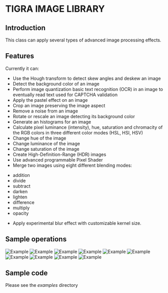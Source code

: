 # TIGRA IMAGE LIBRARY

## Introduction

This class can apply several types of advanced image processing effects. 

## Features

Currently it can:

* Use the Hough transform to detect skew angles and deskew an image
* Detect the background color of an image
* Perform image quantization basic text recognition (OCR) in an image to eventually read text used for CAPTCHA validation
* Apply the pastel effect on an image
* Crop an image preserving the image aspect
* Remove a noise from an image
* Rotate or rescale an image detecting its background color
* Generate an histograms for an image
* Calculate pixel luminance (intensity), hue, saturation and chromacity of the RGB colors in three different color modes (HSL, HSI, HSV)
* Change hue of the image
* Change luminance of the image
* Change saturation of the image
* Create High-Definition-Range (HDR) images
* Use advanced programmable Pixel Shader
* Merge two images using eight different blending modes:
- addition
- divide
- subtract
- darken
- lighten
- difference
- multiply
- opacity
* Apply experimental blur effect with customizable kernel size.

## Sample operations
![Example](auto_deskewing.png)
![Example](background_color.png)
![Example](histogram.png)
![Example](hue_rotation.jpg)
![Example](noise_reduction.png)
![Example](ocr_captcha_reader.PNG)
![Example](ocr_text_recognition.png)
![Example](pastelization.png)
![Example](vibrant_colors.jpg)
![Example](skew_detection.png)

## Sample code

Please see the *examples* directory